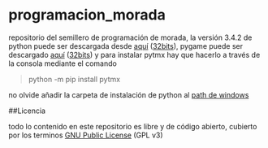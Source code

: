 programacion_morada
===================

repositorio del semillero de programación de morada, 
la versión 3.4.2 de python puede ser descargada desde [aquí](https://www.python.org/ftp/python/3.4.2/python-3.4.2.amd64.msi) ([32bits](https://www.python.org/ftp/python/3.4.2/python-3.4.2.msi)), 
pygame puede ser descargado [aquí](https://github.com/ojosedo/programacion_morada/raw/master/Pygame/pygame-1.9.2a0.win-amd64-py3.4.exe) ([32bits](https://github.com/ojosedo/programacion_morada/raw/master/Pygame/pygame-1.9.2a0.win32-py3.4.exe)) 
y para instalar pytmx hay que hacerlo a través de la consola mediante el comando
> python -m pip install pytmx

no olvide añadir la carpeta de instalación de python al [path de windows]()


##Licencia

todo lo contenido en este repositorio es libre y de código abierto, cubierto por los terminos [GNU Public License](http://www.gnu.org/licenses/gpl-3.0.html) (GPL v3)
